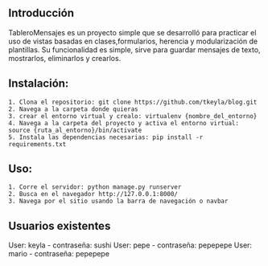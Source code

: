 ## Introducción
TableroMensajes es un proyecto simple que se desarrolló para practicar el uso de vistas basadas en clases,formularios, herencia y modularización de plantillas. Su funcionalidad es simple, sirve para guardar mensajes de texto, mostrarlos, eliminarlos y crearlos.

## Instalación:
    1. Clona el repositorio: git clone https://github.com/tkeyla/blog.git
    2. Navega a la carpeta donde quieras
    3. crear el entorno virtual y crealo: virtualenv {nombre_del_entorno}
    4. Navega a la carpeta del proyecto y activa el entorno virtual: source {ruta_al_entorno}/bin/activate
    5. Instala las dependencias necesarias: pip install -r requirements.txt

## Uso:
    1. Corre el servidor: python manage.py runserver
    2. Busca en el navegador http://127.0.0.1:8000/
    3. Navega por el sitio usando la barra de navegación o navbar

## Usuarios existentes
User: keyla - contraseña: sushi
User: pepe - contraseña: pepepepe
User: mario - contraseña: pepepepe

